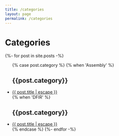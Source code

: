 ```yaml
---
title: /categories
layout: page
permalink: /categories
---
```

<h1> Categories </h1>

{%- for post in site.posts -%}
	<ul>
	{% case post.category %}
	  {% when 'Assembly' %}
		<h2>{{post.category}}</h2>
		<li>
		<a href="{{ post.url | relative_url }}">{{ post.title | escape }}</a>
		</li>
	  {% when 'DFIR' %}
	  	<h2>{{post.category}}</h2>
		<li>
		<a href="{{ post.url | relative_url }}">{{ post.title | escape }}</a>
		</li>
	{% endcase %}
{%- endfor -%}